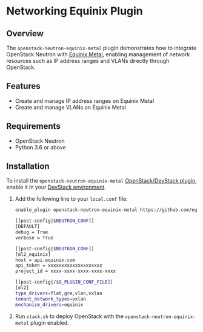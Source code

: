 # Networking Equinix Plugin

## Overview

The `openstack-neutron-equinix-metal` plugin demonstrates how to integrate OpenStack Neutron with [Equinix Metal](https://deploy.equinix.com/product/bare-metal/), enabling management of network resources such as IP address ranges and VLANs directly through OpenStack.

## Features

- Create and manage IP address ranges on Equinix Metal
- Create and manage VLANs on Equinix Metal

## Requirements

- OpenStack Neutron
- Python 3.6 or above

## Installation

To install the `openstack-neutron-equinix-metal` [OpenStack/DevStack plugin](https://docs.openstack.org/devstack/latest/plugins.html), enable it in your [DevStack environment](https://docs.openstack.org/devstack/latest/).

1. Add the following line to your `local.conf` file:

    ```bash
    enable_plugin openstack-neutron-equinix-metal https://github.com/equinix-labs/openstack-neutron-equinix-metal.git
    ```

    ```bash
    [[post-config|$NEUTRON_CONF]]
    [DEFAULT]
    debug = True
    verbose = True

    [[post-config|$NEUTRON_CONF]]
    [ml2_equinix]
    host = api.equinix.com
    api_token = xxxxxxxxxxxxxxxxxxxx
    project_id = xxxx-xxxx-xxxx-xxxx-xxxx

    [[post-config|/$Q_PLUGIN_CONF_FILE]]
    [ml2]
    type_drivers=flat,gre,vlan,vxlan
    tenant_network_types=vxlan
    mechanism_drivers=equinix
    ```

2. Run `stack.sh` to deploy OpenStack with the `openstack-neutron-equinix-metal` plugin enabled.
